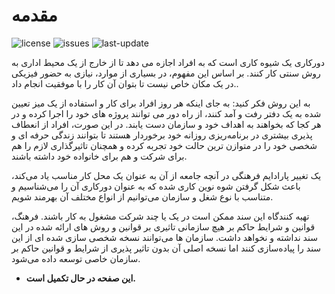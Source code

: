 <a id=start></a>

# مقدمه

![license](https://img.shields.io/badge/license-CC%20BY%204.0-green?style=for-the-badge)
![issues](https://img.shields.io/bitbucket/issues/makbn/remote_working_open_manifesto?style=for-the-badge)
![last-update](https://img.shields.io/github/last-commit/makbn/remote_working_open_manifesto?style=for-the-badge)

دورکاری یک شیوه کاری است که به افراد اجازه می دهد تا از خارج از یک محیط اداری به روش سنتی کار کنند. بر اساس این مفهوم، در بسیاری از موارد، نیازی به حضور فیزیکی در یک مکان خاص نیست تا بتوان آن کار را با موفقیت انجام داد..

به این روش فکر کنید: به جای اینکه هر روز افراد برای کار و استفاده از یک میز تعیین شده به یک دفتر رفت و آمد کنند، از راه دور می توانند پروژه های خود را اجرا کرده و در هر کجا که بخواهند به اهداف خود و سازمان دست یابند. در این صورت، افراد از انعطاف پذیری بیشتری در برنامه‌ریزی روزانه خود برخوردار هستند تا بتوانند زندگی حرفه ای و شخصی خود را در متوازن ترین حالت خود تجربه کرده و همچنان تاثیر‌گذاری لازم را هم برای شرکت و هم برای خانواده خود داشته باشند.

یک تغییر پارادایم فرهنگی در آنچه جامعه از آن به عنوان یک محل کار مناسب یاد می‌کند، باعث شکل گرفتن شوه نوین کاری شده که به عنوان دورکاری آن را می‌شناسیم و متناسب با نوع شغل و سازمان می‌توانیم از انواع مختلف آن بهرمند شویم.

تهیه کنندگاه این سند ممکن است در یک یا چند شرکت مشغول به کار باشند. فرهنگ، قوانین و شرایط حاکم بر هیچ سازمانی تاثیری بر قوانین و روش های ارائه شده در این سند نداشته و نخواهد داشت. سازمان ها می‌توانند نسخه شخصی سازی شده ای از این سند را پیاده‌سازی کنند اما نسخه اصلی آن بدون تاثیر پذیری از شرایط و قوانین حاکم بر سازمان خاصی توسعه داده می‌شود.

- **این صفحه در حال تکمیل است.**

